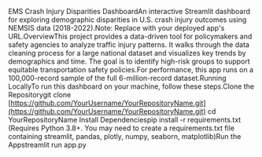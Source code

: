 EMS Crash Injury Disparities DashboardAn interactive Streamlit dashboard for exploring demographic disparities in U.S. crash injury outcomes using NEMSIS data (2018-2022).Note: Replace with your deployed app's URL.OverviewThis project provides a data-driven tool for policymakers and safety agencies to analyze traffic injury patterns. It walks through the data cleaning process for a large national dataset and visualizes key trends by demographics and time. The goal is to identify high-risk groups to support equitable transportation safety policies.For performance, this app runs on a 100,000-record sample of the full 6-million-record dataset.Running LocallyTo run this dashboard on your machine, follow these steps.Clone the Repositorygit clone [https://github.com/YourUsername/YourRepositoryName.git](https://github.com/YourUsername/YourRepositoryName.git)
cd YourRepositoryName
Install Dependenciespip install -r requirements.txt
(Requires Python 3.8+. You may need to create a requirements.txt file containing streamlit, pandas, plotly, numpy, seaborn, matplotlib)Run the Appstreamlit run app.py
